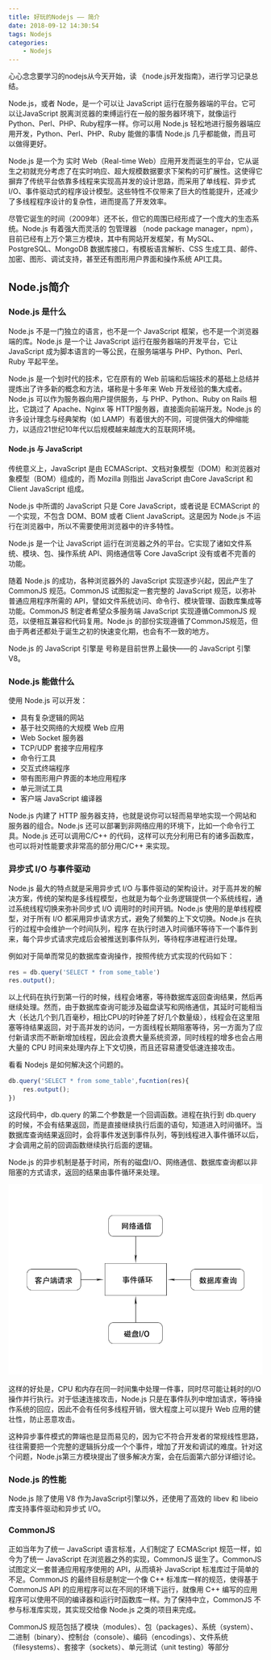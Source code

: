 ```yaml
---
title: 好玩的Nodejs —— 简介
date: 2018-09-12 14:30:54
tags: Nodejs
categories: 
	- Nodejs
---
```




心心念念要学习的nodejs从今天开始，读 《node.js开发指南》，进行学习记录总结。

Node.js，或者 Node，是一个可以让 JavaScript 运行在服务器端的平台。它可以让JavaScript 脱离浏览器的束缚运行在一般的服务器环境下，就像运行 Python、Perl、PHP、Ruby程序一样。你可以用 Node.js 轻松地进行服务器端应用开发，Python、Perl、PHP、Ruby 能做的事情 Node.js 几乎都能做，而且可以做得更好。

Node.js 是一个为 实时 Web（Real-time Web）应用开发而诞生的平台，它从诞生之初就充分考虑了在实时响应、超大规模数据要求下架构的可扩展性。这使得它摒弃了传统平台依靠多线程来实现高并发的设计思路，而采用了单线程、异步式I/O、事件驱动式的程序设计模型。这些特性不仅带来了巨大的性能提升，还减少了多线程程序设计的复杂性，进而提高了开发效率。

尽管它诞生的时间（2009年）还不长，但它的周围已经形成了一个庞大的生态系统。Node.js 有着强大而灵活的 包管理器 （node package manager，npm），目前已经有上万个第三方模块，其中有网站开发框架，有 MySQL、PostgreSQL、MongoDB 数据库接口，有模板语言解析、CSS 生成工具、邮件、加密、图形、调试支持，甚至还有图形用户界面和操作系统 API工具。

## Node.js简介

### Node.js 是什么

Node.js 不是一门独立的语言，也不是一个 JavaScript 框架，也不是一个浏览器端的库。Node.js 是一个让 JavaScript 运行在服务器端的开发平台，它让 JavaScript 成为脚本语言的一等公民，在服务端堪与 PHP、Python、Perl、Ruby 平起平坐。

Node.js 是一个划时代的技术，它在原有的 Web 前端和后端技术的基础上总结并提炼出了许多新的概念和方法，堪称是十多年来 Web 开发经验的集大成者。Node.js 可以作为服务器向用户提供服务，与 PHP、Python、Ruby on Rails 相比，它跳过了 Apache、Nginx 等 HTTP服务器，直接面向前端开发。Node.js 的许多设计理念与经典架构（如 LAMP）有着很大的不同，可提供强大的伸缩能力，以适应21世纪10年代以后规模越来越庞大的互联网环境。

#### Node.js 与 JavaScript

传统意义上，JavaScript 是由 ECMAScript、文档对象模型（DOM）和浏览器对象模型（BOM）组成的，而 Mozilla 则指出 JavaScript 由Core JavaScript 和 Client JavaScript 组成。

Node.js 中所谓的 JavaScript 只是 Core JavaScript，或者说是 ECMAScript 的一个实现，不包含 DOM、BOM 或者 Client JavaScript。这是因为 Node.js 不运行在浏览器中，所以不需要使用浏览器中的许多特性。

Node.js 是一个让 JavaScript 运行在浏览器之外的平台。它实现了诸如文件系统、模块、包、操作系统 API、网络通信等 Core JavaScript 没有或者不完善的功能。

随着 Node.js 的成功，各种浏览器外的 JavaScript 实现逐步兴起，因此产生了 CommonJS 规范。CommonJS 试图拟定一套完整的 JavaScript 规范，以弥补普通应用程序所需的 API，譬如文件系统访问、命令行、模块管理、函数库集成等功能。CommonJS 制定者希望众多服务端 JavaScript 实现遵循CommonJS 规范，以便相互兼容和代码复用。Node.js 的部份实现遵循了CommonJS规范，但由于两者还都处于诞生之初的快速变化期，也会有不一致的地方。

Node.js 的 JavaScript 引擎是 号称是目前世界上最快——的 JavaScript 引擎V8。



### Node.js 能做什么

使用 Node.js 可以开发：

- 具有复杂逻辑的网站
- 基于社交网络的大规模 Web 应用
- Web Socket 服务器
- TCP/UDP 套接字应用程序
- 命令行工具
- 交互式终端程序
- 带有图形用户界面的本地应用程序
- 单元测试工具
- 客户端 JavaScript 编译器

Node.js 内建了 HTTP 服务器支持，也就是说你可以轻而易举地实现一个网站和服务器的组合。Node.js 还可以部署到非网络应用的环境下，比如一个命令行工具。Node.js 还可以调用C/C++ 的代码，这样可以充分利用已有的诸多函数库，也可以将对性能要求非常高的部分用C/C++ 来实现。



### 异步式 I/O 与事件驱动

Node.js 最大的特点就是采用异步式 I/O 与事件驱动的架构设计。对于高并发的解决方案，传统的架构是多线程模型，也就是为每个业务逻辑提供一个系统线程，通过系统线程切换来弥补同步式 I/O 调用时的时间开销。Node.js 使用的是单线程模型，对于所有 I/O 都采用异步请求方式，避免了频繁的上下文切换。Node.js 在执行的过程中会维护一个时间队列，程序 在执行时进入时间循环等待下一个事件到来，每个异步式请求完成后会被推送到事件队列，等待程序进程进行处理。

例如对于简单而常见的数据库查询操作，按照传统方式实现的代码如下：

```javascript
res = db.query('SELECT * from some_table')
res.output();
```

以上代码在执行到第一行的时候，线程会堵塞，等待数据库返回查询结果，然后再继续处理。然而，由于数据库查询可能涉及磁盘读写和网络通信，其延时可能相当大（长达几个到几百毫秒，相比CPU的时钟差了好几个数量级），线程会在这里阻塞等待结果返回，对于高并发的访问，一方面线程长期阻塞等待，另一方面为了应付新请求而不断新增加线程，因此会浪费大量系统资源，同时线程的增多也会占用大量的 CPU 时间来处理内存上下文切换，而且还容易遭受低速连接攻击。

看看 Nodejs 是如何解决这个问题的。

```javascript
db.query('SELECT * from some_table',fucntion(res){
	res.output();         
})
```

这段代码中，db.query 的第二个参数是一个回调函数。进程在执行到 db.query 的时候，不会有结果返回，而是直接继续执行后面的语句，知道进入时间循环。当数据库查询结果返回时，会将事件发送到事件队列，等到线程进入事件循环以后，才会调用之前的回调函数继续执行后面的逻辑。

Node.js 的异步机制是基于时间，所有的磁盘I/O、网络通信、数据库查询都以非阻塞的方式请求，返回的结果由事件循环来处理。

![事件循环](/images/2018-09-13-NodeJs-Part1-事件循环.png)

这样的好处是，CPU 和内存在同一时间集中处理一件事，同时尽可能让耗时的I/O 操作并行执行。对于低速连接攻击，Node.js 只是在事件队列中增加请求，等待操作系统的回应，因此不会有任何多线程开销，很大程度上可以提升 Web 应用的健壮性，防止恶意攻击。

这种异步事件模式的弊端也是显而易见的，因为它不符合开发者的常规线性思路，往往需要把一个完整的逻辑拆分成一个个事件，增加了开发和调试的难度。针对这个问题，Node.js第三方模块提出了很多解决方案，会在后面第六部分详细讨论。



### Node.js 的性能

Node.js 除了使用 V8 作为JavaScript引擎以外，还使用了高效的 libev 和 libeio 库支持事件驱动和异步式 I/O。



### CommonJS

正如当年为了统一 JavaScript 语言标准，人们制定了 ECMAScript 规范一样，如今为了统一 JavaScript 在浏览器之外的实现，CommonJS 诞生了。CommonJS 试图定义一套普通应用程序使用的 API，从而填补 JavaScript 标准库过于简单的不足。CommonJS 的最终目标是制定一个像 C++ 标准库一样的规范，使得基于 CommonJS API 的应用程序可以在不同的环境下运行，就像用 C++ 编写的应用程序可以使用不同的编译器和运行时函数库一样。为了保持中立，CommonJS 不参与标准库实现，其实现交给像 Node.js 之类的项目来完成。

CommonJS 规范包括了模块（modules）、包（packages）、系统（system）、二进制（binary）、控制台（console）、编码（encodings）、文件系统（filesystems）、套接字（sockets）、单元测试（unit testing）等部分